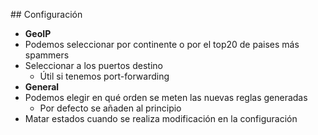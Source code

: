## Configuración

- **GeoIP**
 - Podemos seleccionar por continente o por el top20 de paises más spammers
 - Seleccionar a los puertos destino
   - Útil si tenemos port-forwarding
- **General**
 - Podemos elegir en qué orden se meten las nuevas reglas generadas
   - Por defecto se añaden al principio
 - Matar estados cuando se realiza modificación en la configuración
